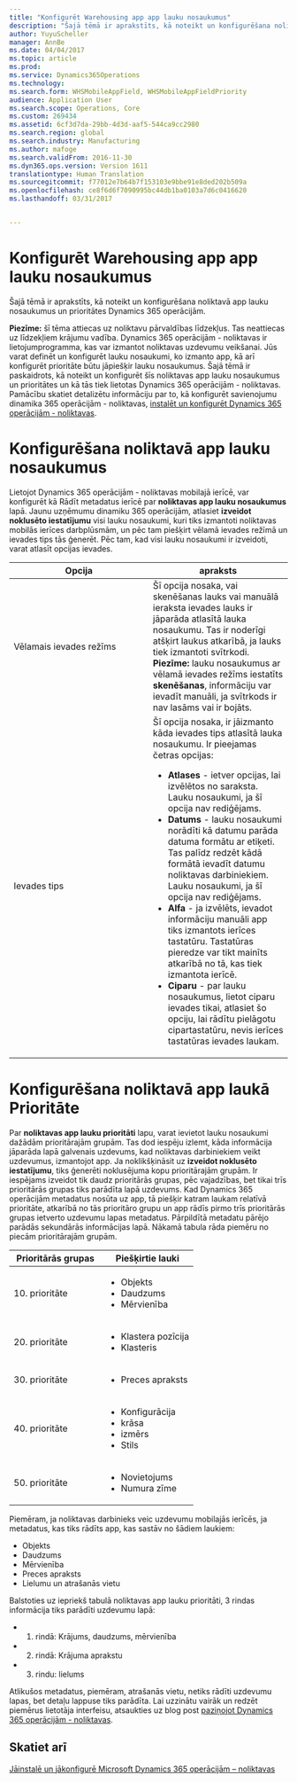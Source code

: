 ```yaml
---
title: "Konfigurēt Warehousing app app lauku nosaukumus"
description: "Šajā tēmā ir aprakstīts, kā noteikt un konfigurēšana noliktavā app lauku nosaukumus un prioritātes Dynamics 365 operācijām."
author: YuyuScheller
manager: AnnBe
ms.date: 04/04/2017
ms.topic: article
ms.prod: 
ms.service: Dynamics365Operations
ms.technology: 
ms.search.form: WHSMobileAppField, WHSMobileAppFieldPriority
audience: Application User
ms.search.scope: Operations, Core
ms.custom: 269434
ms.assetid: 6cf3d7da-29bb-4d3d-aaf5-544ca9cc2980
ms.search.region: global
ms.search.industry: Manufacturing
ms.author: mafoge
ms.search.validFrom: 2016-11-30
ms.dyn365.ops.version: Version 1611
translationtype: Human Translation
ms.sourcegitcommit: f77012e7b64b7f153103e9bbe91e8ded202b509a
ms.openlocfilehash: ce8f6d6f7090995bc44db1ba0103a7d6c0416620
ms.lasthandoff: 03/31/2017


---
```


# <a name="configure-app-field-names-in-warehousing-app"></a>Konfigurēt Warehousing app app lauku nosaukumus

Šajā tēmā ir aprakstīts, kā noteikt un konfigurēšana noliktavā app lauku nosaukumus un prioritātes Dynamics 365 operācijām. 

**Piezīme:** šī tēma attiecas uz noliktavu pārvaldības līdzekļus. Tas neattiecas uz līdzekļiem krājumu vadība. Dynamics 365 operācijām - noliktavas ir lietojumprogramma, kas var izmantot noliktavas uzdevumu veikšanai. Jūs varat definēt un konfigurēt lauku nosaukumi, ko izmanto app, kā arī konfigurēt prioritāte būtu jāpiešķir lauku nosaukumus. Šajā tēmā ir paskaidrots, kā noteikt un konfigurēt šīs noliktavas app lauku nosaukumus un prioritātes un kā tās tiek lietotas Dynamics 365 operācijām - noliktavas. Pamācību skatiet detalizētu informāciju par to, kā konfigurēt savienojumu dinamika 365 operācijām - noliktavas, [instalēt un konfigurēt Dynamics 365 operācijām - noliktavas](install-configure-warehousing-app.md).

<a name="configure-warehouse-app-field-names"></a>Konfigurēšana noliktavā app lauku nosaukumus
===================================

Lietojot Dynamics 365 operācijām - noliktavas mobilajā ierīcē, var konfigurēt kā Rādīt metadatus ierīcē par **noliktavas app lauku nosaukumus** lapā. Jaunu uzņēmumu dinamiku 365 operācijām, atlasiet **izveidot noklusēto iestatījumu** visi lauku nosaukumi, kuri tiks izmantoti noliktavas mobilās ierīces darbplūsmām, un pēc tam piešķirt vēlamā ievades režīmā un ievades tips tās ģenerēt. Pēc tam, kad visi lauku nosaukumi ir izveidoti, varat atlasīt opcijas ievades.

<table>
<colgroup>
<col width="50%" />
<col width="50%" />
</colgroup>
<thead>
<tr class="header">
<th>Opcija</th>
<th>apraksts</th>
</tr>
</thead>
<tbody>
<tr class="odd">
<td>Vēlamais ievades režīms</td>
<td>Šī opcija nosaka, vai skenēšanas lauks vai manuālā ieraksta ievades lauks ir jāparāda atlasītā lauka nosaukumu. Tas ir noderīgi atšķirt laukus atkarībā, ja lauks tiek izmantoti svītrkodi. <strong>Piezīme:</strong> lauku nosaukumus ar vēlamā ievades režīms iestatīts <strong>skenēšanas</strong>, informāciju var ievadīt manuāli, ja svītrkods ir nav lasāms vai ir bojāts.</td>
</tr>
<tr class="even">
<td>Ievades tips</td>
<td>Šī opcija nosaka, ir jāizmanto kāda ievades tips atlasītā lauka nosaukumu. Ir pieejamas četras opcijas:
<ul>
<li><strong>Atlases</strong> - ietver opcijas, lai izvēlētos no saraksta. Lauku nosaukumi, ja šī opcija nav rediģējams.</li>
<li><strong>Datums</strong> - lauku nosaukumi norādīti kā datumu parāda datuma formātu ar etiķeti. Tas palīdz redzēt kādā formātā ievadīt datumu noliktavas darbiniekiem. Lauku nosaukumi, ja šī opcija nav rediģējams.</li>
<li><strong>Alfa</strong> - ja izvēlēts, ievadot informāciju manuāli app tiks izmantots ierīces tastatūru. Tastatūras pieredze var tikt mainīts atkarībā no tā, kas tiek izmantota ierīcē.</li>
<li><strong>Ciparu</strong> - par lauku nosaukumus, lietot ciparu ievades tikai, atlasiet šo opciju, lai rādītu pielāgotu cipartastatūru, nevis ierīces tastatūras ievades laukam.</li>
</ul></td>
</tr>
</tbody>
</table>

<a name="configure-warehouse-app-field-priority"></a>Konfigurēšana noliktavā app laukā Prioritāte
======================================

Par **noliktavas app lauku prioritāti** lapu, varat ievietot lauku nosaukumi dažādām prioritārajām grupām. Tas dod iespēju izlemt, kāda informācija jāparāda lapā galvenais uzdevums, kad noliktavas darbiniekiem veikt uzdevumus, izmantojot app. Ja noklikšķināsit uz **izveidot noklusēto iestatījumu**, tiks ģenerēti noklusējuma kopu prioritārajām grupām. Ir iespējams izveidot tik daudz prioritārās grupas, pēc vajadzības, bet tikai trīs prioritārās grupas tiks parādīta lapā uzdevums. Kad Dynamics 365 operācijām metadatus nosūta uz app, tā piešķir katram laukam relatīvā prioritāte, atkarībā no tās prioritāro grupu un app rādīs pirmo trīs prioritārās grupas ietverto uzdevumu lapas metadatus. Pārpildītā metadatu pārējo parādās sekundārās informācijas lapā. Nākamā tabula rāda piemēru no piecām prioritārajām grupām.

<table>
<colgroup>
<col width="50%" />
<col width="50%" />
</colgroup>
<thead>
<tr class="header">
<th>Prioritārās grupas</th>
<th>Piešķirtie lauki</th>
</tr>
</thead>
<tbody>
<tr class="odd">
<td> 10. prioritāte</td>
<td><ul>
<li>Objekts</li>
<li>Daudzums</li>
<li>Mērvienība</li>
</ul></td>
</tr>
<tr class="even">
<td> 20. prioritāte</td>
<td><ul>
<li>Klastera pozīcija</li>
<li>Klasteris</li>
</ul></td>
</tr>
<tr class="odd">
<td> 30. prioritāte</td>
<td><ul>
<li>Preces apraksts</li>
</ul></td>
</tr>
<tr class="even">
<td> 40. prioritāte</td>
<td><ul>
<li>Konfigurācija</li>
<li>krāsa</li>
<li>izmērs</li>
<li>Stils</li>
</ul></td>
</tr>
<tr class="odd">
<td> 50. prioritāte</td>
<td><ul>
<li>Novietojums</li>
<li>Numura zīme</li>
</ul></td>
</tr>
</tbody>
</table>

Piemēram, ja noliktavas darbinieks veic uzdevumu mobilajās ierīcēs, ja metadatus, kas tiks rādīts app, kas sastāv no šādiem laukiem:

-   Objekts
-   Daudzums
-   Mērvienība
-   Preces apraksts
-   Lielumu un atrašanās vietu

Balstoties uz iepriekš tabulā noliktavas app lauku prioritāti, 3 rindas informācija tiks parādīti uzdevumu lapā:

-   1. rindā: Krājums, daudzums, mērvienība
-   2. rindā: Krājuma aprakstu
-   3. rindu: lielums

Atlikušos metadatus, piemēram, atrašanās vietu, netiks rādīti uzdevumu lapas, bet detaļu lappuse tiks parādīta. Lai uzzinātu vairāk un redzēt piemērus lietotāja interfeisu, atsaukties uz blog post [paziņojot Dynamics 365 operācijām - noliktavas](https://blogs.msdn.microsoft.com/dynamicsaxscm/2017/01/20/announcing-dynamics-365-for-operations-warehousing/).

<a name="see-also"></a>Skatiet arī
--------

[Jāinstalē un jākonfigurē Microsoft Dynamics 365 operācijām – noliktavas](install-configure-warehousing-app.md)


